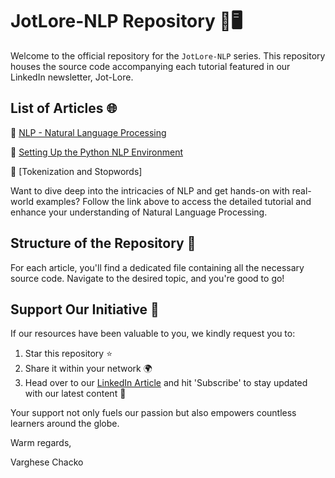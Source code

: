 
# JotLore-NLP Repository 📖🖥️

Welcome to the official repository for the `JotLore-NLP` series. This repository houses the source code accompanying each tutorial featured in our LinkedIn newsletter, Jot-Lore.

## List of Articles 🌐

🔗 [NLP - Natural Language Processing](https://www.linkedin.com/pulse/nlp-natural-language-processing-varghese-chacko)

🔗 [Setting Up the Python NLP Environment](https://www.linkedin.com/pulse/setting-up-python-nlp-environment-varghese-chacko/)

🔗 [Tokenization and Stopwords]

Want to dive deep into the intricacies of NLP and get hands-on with real-world examples? Follow the link above to access the detailed tutorial and enhance your understanding of Natural Language Processing.

## Structure of the Repository 📂

For each article, you'll find a dedicated file containing all the necessary source code. Navigate to the desired topic, and you're good to go!

## Support Our Initiative 🌟

If our resources have been valuable to you, we kindly request you to:

1. Star this repository ⭐
2. Share it within your network 🌍
3. Head over to our [LinkedIn Article](https://www.linkedin.com/pulse/nlp-natural-language-processing-varghese-chacko) and hit 'Subscribe' to stay updated with our latest content 💌

Your support not only fuels our passion but also empowers countless learners around the globe.



Warm regards,

Varghese Chacko

